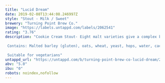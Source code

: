```yaml
---
title: "Lucid Dream"
date: 2019-02-08T13:44:08.246997Z
style: "Stout - Milk / Sweet"
brewery: "Turning Point Brew Co."
image: "https://labels.untappd.com/labels/2062541"
rating: "3.76"
description: "Cookie Cream Stout- Eight malt varieties give a complex backbone to this  dessert in a glass  beer. Cacao nibs, biscuit and oats bring cookie to the party with the cream coming from lactose in the boil and a touch of vanilla.  Contains: Malted barley (gluten), oats, wheat, yeast, hops, water, cacao, vanilla  Suitable for vegetarians"
untappd_url: "https://untappd.com/b/turning-point-brew-co-lucid-dream/2062541"
abv: "5.0"
ibu: "0"
robots: noindex,nofollow
---
```

